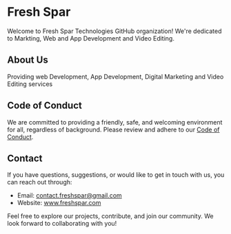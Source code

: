 # Fresh Spar

Welcome to Fresh Spar Technologies GitHub organization! We're dedicated to Markting, Web and App Development and Video Editing.



## About Us

Providing web Development, App Development, Digital Marketing and Video Editing services

## Code of Conduct

We are committed to providing a friendly, safe, and welcoming environment for all, regardless of background. Please review and adhere to our [Code of Conduct](CODE_OF_CONDUCT.md).



## Contact

If you have questions, suggestions, or would like to get in touch with us, you can reach out through:

- Email: contact.freshspar@gmail.com
- Website: www.freshspar.com


Feel free to explore our projects, contribute, and join our community. We look forward to collaborating with you!
